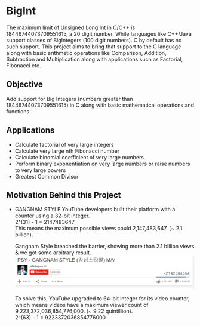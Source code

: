 # BigInt
The maximum limit of Unsigned Long Int in C/C++ is 18446744073709551615, a 20 digit number. While languages like C++/Java support classes of BigIntegers (100 digit numbers). C by default has no such support. This project aims to bring that support to the C language along with basic arithmetic operations like Comparison, Addition, Subtraction and Multiplication along with applications such as Factorial, Fibonacci etc.

## Objective
Add support for Big Integers (numbers greater than 18446744073709551615) in C along with basic mathematical operations and functions.

## Applications
- Calculate factorial of very large integers
- Calculate very large nth Fibonacci number
- Calculate binomial coefficient of very large numbers
- Perform binary exponentiation on very large numbers or raise numbers to very large powers
- Greatest Common Divisor 

## Motivation Behind this Project
- GANGNAM STYLE
    YouTube developers built their platform with a counter using a 32-bit integer. </br>
            2^(31) - 1 = 2147483647 </br>
    This means the maximum possible views could 2,147,483,647. (~ 2.1 billion). </br>

    Gangnam Style breached the barrier, showing more than 2.1 billion views & we got some arbitrary result. </br>
    ![Image](assets/Gangnam.NegCount.png)

    To solve this, YouTube upgraded to 64-bit integer for its video counter, which means videos have a maximum viewer count of 9,223,372,036,854,776,000. (~ 9.22 quintillion). </br>
            2^(63) - 1 = 9223372036854776000
